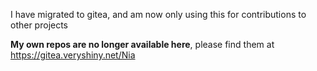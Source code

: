 I have migrated to gitea, and am now only using this for contributions to other projects

**My own repos are no longer available here**, please find them at https://gitea.veryshiny.net/Nia

